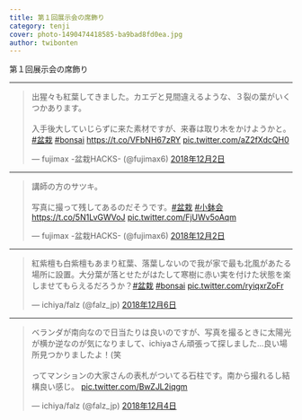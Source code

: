```yaml
---
title: 第１回展示会の席飾り
category: tenji
cover: photo-1490474418585-ba9bad8fd0ea.jpg
author: twibonten
---
```


第１回展示会の席飾り

---

<blockquote class="twitter-tweet" data-lang="ja"><p lang="ja" dir="ltr">出猩々も紅葉してきました。カエデと見間違えるような、３裂の葉がいくつかあります。<br><br>入手後大していじらずに来た素材ですが、来春は取り木をかけようかと。<a href="https://twitter.com/hashtag/%E7%9B%86%E6%A0%BD?src=hash&amp;ref_src=twsrc%5Etfw">#盆栽</a> <a href="https://twitter.com/hashtag/bonsai?src=hash&amp;ref_src=twsrc%5Etfw">#bonsai</a> <a href="https://t.co/VFbNH67zRY">https://t.co/VFbNH67zRY</a> <a href="https://t.co/aZ2fXdcQH0">pic.twitter.com/aZ2fXdcQH0</a></p>&mdash; fujimax -盆栽HACKS- (@fujimax6) <a href="https://twitter.com/fujimax6/status/1069246997964775434?ref_src=twsrc%5Etfw">2018年12月2日</a></blockquote>

---

<blockquote class="twitter-tweet" data-lang="ja"><p lang="ja" dir="ltr">講師の方のサツキ。<br><br>写真に撮って残してあるのだそうです。<a href="https://twitter.com/hashtag/%E7%9B%86%E6%A0%BD?src=hash&amp;ref_src=twsrc%5Etfw">#盆栽</a> <a href="https://twitter.com/hashtag/%E5%B0%8F%E9%89%A2%E4%BC%9A?src=hash&amp;ref_src=twsrc%5Etfw">#小鉢会</a> <a href="https://t.co/5N1LvGWVoJ">https://t.co/5N1LvGWVoJ</a> <a href="https://t.co/FjUWv5oAqm">pic.twitter.com/FjUWv5oAqm</a></p>&mdash; fujimax -盆栽HACKS- (@fujimax6) <a href="https://twitter.com/fujimax6/status/1069186555997286400?ref_src=twsrc%5Etfw">2018年12月2日</a></blockquote>

---

<blockquote class="twitter-tweet" data-lang="ja"><p lang="ja" dir="ltr">紅紫檀も白紫檀もあまり紅葉、落葉しないので我が家で最も北風があたる場所に設置。大分葉が落とせたがはたして寒樹に赤い実を付けた状態を楽しませてもらえるだろうか？<a href="https://twitter.com/hashtag/%E7%9B%86%E6%A0%BD?src=hash&amp;ref_src=twsrc%5Etfw">#盆栽</a> <a href="https://twitter.com/hashtag/bonsai?src=hash&amp;ref_src=twsrc%5Etfw">#bonsai</a> <a href="https://t.co/ryiqxrZoFr">pic.twitter.com/ryiqxrZoFr</a></p>&mdash; ichiya/falz (@falz_jp) <a href="https://twitter.com/falz_jp/status/1070519588855603201?ref_src=twsrc%5Etfw">2018年12月6日</a></blockquote>

---

<blockquote class="twitter-tweet" data-lang="ja"><p lang="ja" dir="ltr">ベランダが南向なので日当たりは良いのですが、写真を撮るときに太陽光が横か逆なのが気になりまして、ichiyaさん頑張って探しました...良い場所見つかりましたよ！(笑<br><br>ってマンションの大家さんの表札がついてる石柱です。南から撮れるし結構良い感じ。 <a href="https://t.co/BwZJL2iqgm">pic.twitter.com/BwZJL2iqgm</a></p>&mdash; ichiya/falz (@falz_jp) <a href="https://twitter.com/falz_jp/status/1070002790502518789?ref_src=twsrc%5Etfw">2018年12月4日</a></blockquote>
